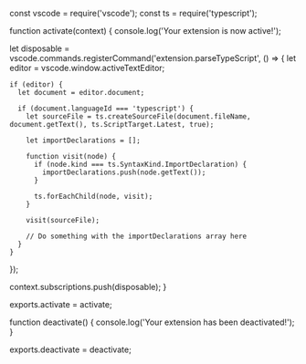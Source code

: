 const vscode = require('vscode');
const ts = require('typescript');

function activate(context) {
  console.log('Your extension is now active!');

  let disposable = vscode.commands.registerCommand('extension.parseTypeScript', () => {
    let editor = vscode.window.activeTextEditor;

    if (editor) {
      let document = editor.document;

      if (document.languageId === 'typescript') {
        let sourceFile = ts.createSourceFile(document.fileName, document.getText(), ts.ScriptTarget.Latest, true);

        let importDeclarations = [];

        function visit(node) {
          if (node.kind === ts.SyntaxKind.ImportDeclaration) {
            importDeclarations.push(node.getText());
          }

          ts.forEachChild(node, visit);
        }

        visit(sourceFile);

        // Do something with the importDeclarations array here
      }
    }
  });

  context.subscriptions.push(disposable);
}

exports.activate = activate;

function deactivate() {
  console.log('Your extension has been deactivated!');
}

exports.deactivate = deactivate;

